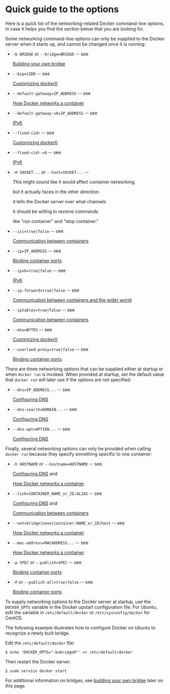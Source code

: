 <!--[metadata]>
+++
draft=true
title = "Tools and Examples"
keywords = ["docker, bridge, docker0, network"]
[menu.engine]
parent = "smn_networking"
+++
<![end-metadata]-->

<!--[metadata]>
We may want to add it back in later under another form. Labeled DRAFT for now. Won't be built.
<![end-metadata]-->

# Quick guide to the options
Here is a quick list of the networking-related Docker command-line options, in case it helps you find the section below that you are looking for.

Some networking command-line options can only be supplied to the Docker server when it starts up, and cannot be changed once it is running:
- `-b BRIDGE` or `--bridge=BRIDGE` -- see

  [Building your own bridge](#bridge-building)

- `--bip=CIDR` -- see

  [Customizing docker0](#docker0)

- `--default-gateway=IP_ADDRESS` -- see

  [How Docker networks a container](#container-networking)

- `--default-gateway-v6=IP_ADDRESS` -- see

  [IPv6](#ipv6)

- `--fixed-cidr` -- see

  [Customizing docker0](#docker0)

- `--fixed-cidr-v6` -- see

  [IPv6](#ipv6)

- `-H SOCKET...` or `--host=SOCKET...` --

  This might sound like it would affect container networking,

  but it actually faces in the other direction:

  it tells the Docker server over what channels

  it should be willing to receive commands

  like "run container" and "stop container."

- `--icc=true|false` -- see

  [Communication between containers](#between-containers)

- `--ip=IP_ADDRESS` -- see

  [Binding container ports](#binding-ports)

- `--ipv6=true|false` -- see

  [IPv6](#ipv6)

- `--ip-forward=true|false` -- see

  [Communication between containers and the wider world](#the-world)

- `--iptables=true|false` -- see

  [Communication between containers](#between-containers)

- `--mtu=BYTES` -- see

  [Customizing docker0](#docker0)

- `--userland-proxy=true|false` -- see

  [Binding container ports](#binding-ports)

There are three networking options that can be supplied either at startup or when `docker run` is invoked.  When provided at startup, set the default value that `docker run` will later use if the options are not specified:
- `--dns=IP_ADDRESS...` -- see

  [Configuring DNS](#dns)

- `--dns-search=DOMAIN...` -- see

  [Configuring DNS](#dns)

- `--dns-opt=OPTION...` -- see

  [Configuring DNS](#dns)

Finally, several networking options can only be provided when calling `docker run` because they specify something specific to one container:
- `-h HOSTNAME` or `--hostname=HOSTNAME` -- see

  [Configuring DNS](#dns) and

  [How Docker networks a container](#container-networking)

- `--link=CONTAINER_NAME_or_ID:ALIAS` -- see

  [Configuring DNS](#dns) and

  [Communication between containers](#between-containers)

- `--net=bridge|none|container:NAME_or_ID|host` -- see

  [How Docker networks a container](#container-networking)

- `--mac-address=MACADDRESS...` -- see

  [How Docker networks a container](#container-networking)

- `-p SPEC` or `--publish=SPEC` -- see

  [Binding container ports](#binding-ports)

- `-P` or `--publish-all=true|false` -- see

  [Binding container ports](#binding-ports)

To supply networking options to the Docker server at startup, use the `DOCKER_OPTS` variable in the Docker upstart configuration file. For Ubuntu, edit the variable in `/etc/default/docker` or `/etc/sysconfig/docker` for CentOS.

The following example illustrates how to configure Docker on Ubuntu to recognize a newly built bridge.

Edit the `/etc/default/docker` file:

```
$ echo 'DOCKER_OPTS="-b=bridge0"' >> /etc/default/docker
```

Then restart the Docker server.

```
$ sudo service docker start
```

For additional information on bridges, see [building your own bridge](#building-your-own-bridge) later on this page.
